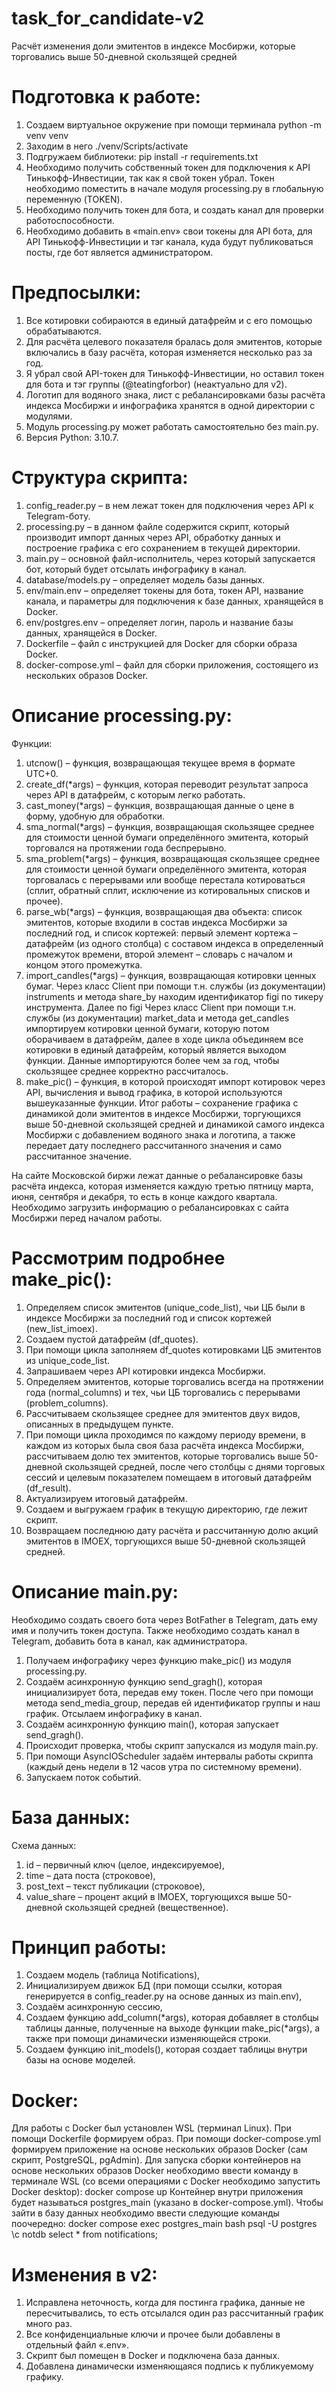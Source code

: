 # task_for_candidate-v2
Расчёт изменения доли эмитентов в индексе Мосбиржи, которые торговались выше 50-дневной скользящей средней

# Подготовка к работе:
1. Создаем виртуальное окружение при помощи терминала
python -m venv venv
2. Заходим в него
./venv/Scripts/activate
3. Подгружаем библиотеки:
pip install -r requirements.txt
4. Необходимо получить собственный токен для подключения к API Тинькофф-Инвестиции, так как я свой токен убрал. Токен необходимо поместить в начале модуля processing.py в глобальную переменную (TOKEN).
5. Необходимо получить токен для бота, и создать канал для проверки работоспособности.
6. Необходимо добавить в «main.env» свои токены для API бота, для API Тинькофф-Инвестиции и тэг канала, куда будут публиковаться посты, где бот является администратором.

# Предпосылки:
1.	Все котировки собираются в единый датафрейм и с его помощью обрабатываются.
2.	Для расчёта целевого показателя бралась доля эмитентов, которые включались в базу расчёта, которая изменяется несколько раз за год.
3.	Я убрал свой API-токен для Тинькофф-Инвестиции, но оставил токен для бота и тэг группы (@teatingforbor) (неактуально для v2).
4.	Логотип для водяного знака, лист с ребалансировками базы расчёта индекса Мосбиржи и инфографика хранятся в одной директории c модулями.
5.	Модуль processing.py может работать самостоятельно без main.py.
6.	Версия Python: 3.10.7.

# Структура скрипта:
1.	config_reader.py – в нем лежат токен для подключения через API к Telegram-боту.
2.	processing.py – в данном файле содержится скрипт, который производит импорт данных через API, обработку данных и построение графика с его сохранением в текущей директории.
3.	main.py – основной файл-исполнитель, через который запускается бот, который будет отсылать инфографику в канал.
4.	database/models.py – определяет модель базы данных.
5.	env/main.env – определяет токены для бота, токен API, название канала, и параметры для подключения к базе данных, хранящейся в Docker.
6.	env/postgres.env – определяет логин, пароль и название базы данных, хранящейся в Docker.
7.	Dockerfile – файл с инструкцией для Docker для сборки образа Docker.
8.	docker-compose.yml – файл для сборки приложения, состоящего из нескольких образов Docker.

# Описание processing.py:
Функции:
1.	utcnow() – функция, возвращающая текущее время в формате UTC+0.
2.	create_df(*args) – функция, которая переводит результат запроса через API в датафрейм, с которым легко работать.
3.	cast_money(*args) – функция, возвращающая данные о цене в форму, удобную для обработки.
4.	sma_normal(*args) – функция, возвращающая скользящее среднее для стоимости ценной бумаги определённого эмитента, который торговался на протяжении года беспрерывно.
5.	sma_problem(*args) – функция, возвращающая скользящее среднее для стоимости ценной бумаги определённого эмитента, которая торговалась с перерывами или вообще перестала котироваться (сплит, обратный сплит, исключение из котировальных списков и прочее).
6.	parse_wb(*args) – функция, возвращающая два объекта: список эмитентов, которые входили в состав индекса Мосбиржи за последний год, и список кортежей: первый элемент кортежа – датафрейм (из одного столбца) с составом индекса в определенный промежуток времени, второй элемент – словарь с началом и концом этого промежутка.
7.	import_candles(*args) – функция, возвращающая котировки ценных бумаг. Через класс Client при помощи т.н. службы (из документации) instruments и метода share_by находим идентификатор figi по тикеру инструмента. Далее по figi Через класс Client при помощи т.н. службы (из документации) market_data и метода get_candles импортируем котировки ценной бумаги, которую потом оборачиваем в датафрейм, далее в ходе цикла объединяем все котировки в единый датафрейм, который является выходом функции. Данные импортируются более чем за год, чтобы скользящее среднее корректно рассчиталось.
8.	make_pic() – функция, в которой происходят импорт котировок через API, вычисления и вывод графика, в которой используются вышеуказанные функции. Итог работы – сохранение графика с динамикой доли эмитентов в индексе Мосбиржи, торгующихся выше 50-дневной скользящей средней и динамикой самого индекса Мосбиржи с добавлением водяного знака и логотипа, а также передает дату последнего рассчитанного значения и само рассчитанное значение.

На сайте Московской биржи лежат данные о ребалансировке базы расчёта индекса, которая изменяется каждую третью пятницу марта, июня, сентября и декабря, то есть в конце каждого квартала. Необходимо загрузить информацию о ребалансировках с сайта Мосбиржи перед началом работы.

# Рассмотрим подробнее make_pic():
1.	Определяем список эмитентов (unique_code_list), чьи ЦБ были в индексе Мосбиржи за последний год и список кортежей (new_list_imoex).
2.	Создаем пустой датафрейм (df_quotes).
3.	При помощи цикла заполняем df_quotes котировками ЦБ эмитентов из unique_code_list.
4.	Запрашиваем через API котировки индекса Мосбиржи.
5.	Определяем эмитентов, которые торговались всегда на протяжении года (normal_columns) и тех, чьи ЦБ торговались с перерывами (problem_columns).
6.	Рассчитываем скользящее среднее для эмитентов двух видов, описанных в предыдущем пункте.
7.	При помощи цикла проходимся по каждому периоду времени, в каждом из которых была своя база расчёта индекса Мосбиржи, рассчитываем долю тех эмитентов, которые торговались выше 50-дневной скользящей средней, после чего столбцы с днями торговых сессий и целевым показателем помещаем в итоговый датафрейм (df_result).
8.	Актуализируем итоговый датафрейм.
9.	Создаем и выгружаем график в текущую директорию, где лежит скрипт.
10.	Возвращаем последнюю дату расчёта и рассчитанную долю акций эмитентов в IMOEX, торгующихся выше 50-дневной скользящей средней.

# Описание main.py:

Необходимо создать своего бота через BotFather в Telegram, дать ему имя и получить токен доступа.
Также необходимо создать канал в Telegram, добавить бота в канал, как администратора.

1.	Получаем инфографику через функцию make_pic() из модуля processing.py.
2.	Создаём асинхронную функцию send_gragh(), которая инициализирует бота, передав ему токен. После чего при помощи метода send_media_group, передав ей идентификатор группы и наш график. Отсылаем инфографику в канал.
3.	Создаём асинхронную функцию main(), которая запускает send_gragh().
4.	Происходит проверка, чтобы скрипт запускался из модуля main.py.
5.	При помощи AsyncIOScheduler задаём интервалы работы скрипта (каждый день недели в 12 часов утра по системному времени).
6.	Запускаем поток событий.

# База данных:
Схема данных:
1.	id – первичный ключ (целое, индексируемое),
2.	time – дата поста (строковое),
3.	post_text – текст публикации (строковое),
4.	value_share – процент акций в IMOEX, торгующихся выше 50-дневной скользящей средней (вещественное).

# Принцип работы:
1.	Создаем модель (таблица Notifications),
2.	Инициализируем движок БД (при помощи ссылки, которая генерируется в config_reader.py на основе данных из main.env),
3.	Создаём асинхронную сессию,
4.	Создаем функцию add_column(*args), которая добавляет в столбцы таблицы данные, полученные на выходе функции make_pic(*args), а также при помощи динамически изменяющейся строки.
5.	Создаем функцию init_models(), которая создает таблицы внутри базы на основе моделей.

# Docker:
Для работы с Docker был установлен WSL (терминал Linux).
При помощи Dockerfile формируем образ. При помощи docker-compose.yml формируем приложение на основе нескольких образов Docker (сам скрипт, PostgreSQL, pgAdmin). Для запуска сборки контейнеров на основе нескольких образов Docker необходимо ввести команду в терминале WSL (со всеми операциями с Docker необходимо запустить Docker desktop):
docker compose up
Контейнер внутри приложения будет называться postgres_main (указано в docker-compose.yml). Чтобы зайти в базу данных необходимо ввести следующие команды поочередно:
docker compose exec postgres_main bash
psql -U postgres
\c notdb
select * from notifications;

# Изменения в v2:
1.	Исправлена неточность, когда для постинга графика, данные не пересчитывались, то есть отсылался один раз рассчитанный график много раз.
2.	Все конфиденциальные ключи и прочее были добавлены в отдельный файл «.env».
3.	Скрипт был помещен в Docker и подключена база данных.
4.	Добавлена динамически изменяющаяся подпись к публикуемому графику.
